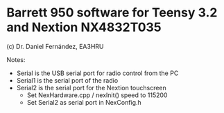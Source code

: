 # Barrett 950 software for Teensy 3.2 and Nextion NX4832T035
 (c) Dr. Daniel Fernández, EA3HRU
 
 Notes:
  - Serial is the USB serial port for radio control from the PC
  - Serial1 is the serial port of the radio
  - Serial2 is the serial port for the Nextion touchscreen
    - Set NexHardware.cpp / nexInit() speed to 115200
    - Set Serial2 as serial port in NexConfig.h
